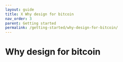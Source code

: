 ```yaml
---
layout: guide
title: X Why design for bitcoin
nav_order: 3
parent: Getting started
permalink: /getting-started/why-design-for-bitcoin/
---
```


# Why design for bitcoin